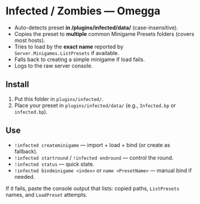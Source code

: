 # Infected / Zombies — Omegga

- Auto-detects preset **in /plugins/infected/data/** (case-insensitive).
- Copies the preset to **multiple** common Minigame Presets folders (covers most hosts).
- Tries to load by the **exact name** reported by `Server.Minigames.ListPresets` if available.
- Falls back to creating a simple minigame if load fails.
- Logs to the raw server console.

## Install
1) Put this folder in `plugins/infected/`.
2) Place your preset in `plugins/infected/data/` (e.g., `Infected.bp` or `infected.bp`).

## Use
- `!infected createminigame` — import + load + bind (or create as fallback).
- `!infected startround` / `!infected endround` — control the round.
- `!infected status` — quick state.
- `!infected bindminigame <index>` or `name <PresetName>` — manual bind if needed.

If it fails, paste the console output that lists: copied paths, `ListPresets` names, and `LoadPreset` attempts.
